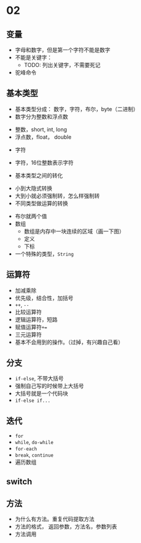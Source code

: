 # 02

## 变量
* 字母和数字，但是第一个字符不能是数字
* 不能是关键字：
  - TODO: 列出关键字，不需要死记
* 驼峰命令
## 基本类型
* 基本类型分成： 数字，字符，布尔，byte（二进制）
* 数字分为整数和浮点数
 - 整数，short, int, long
 - 浮点数，float， double
* 字符
 - 字符，16位整数表示字符
* 基本类型之间的转化
 - 小到大隐式转换
 - 大到小就必须强制转，怎么样强制转
 - 不同类型做运算的转换
* 布尔就两个值
* 数组
  - 数组是内存中一块连续的区域（画一下图）
  - 定义
  - 下标
* 一个特殊的类型，`String`

## 运算符
* 加减乘除
* 优先级，结合性，加括号
* `++`, `--`
* 比较运算符
* 逻辑运算符，短路
* 赋值运算符`+=`
* 三元运算符
* 基本不会用到的操作。（过掉，有兴趣自己看）

## 分支
* `if-else`, 不带大括号
* 强制自己写的时候带上大括号
* 大括号就是一个代码块
* `if-else if...`

## 迭代
* `for`
* `while`, `do-while`
* `for-each`
* `break`, `continue`
* 遍历数组

## switch

## 方法
* 为什么有方法。重复代码提取方法
* 方法的格式， 返回参数，方法名，参数列表
* 方法调用
